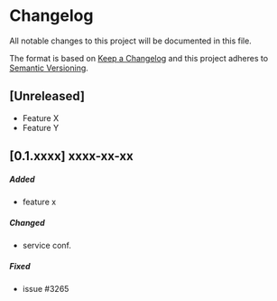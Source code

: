 # Changelog
All notable changes to this project will be documented in this file.

The format is based on [Keep a Changelog](http://keepachangelog.com/en/1.0.0/)
and this project adheres to [Semantic Versioning](http://semver.org/spec/v2.0.0.html).

## [Unreleased] 
- Feature X
- Feature Y


## [0.1.xxxx] xxxx-xx-xx
##### Added
- feature x

##### Changed
- service conf.

##### Fixed
- issue #3265


